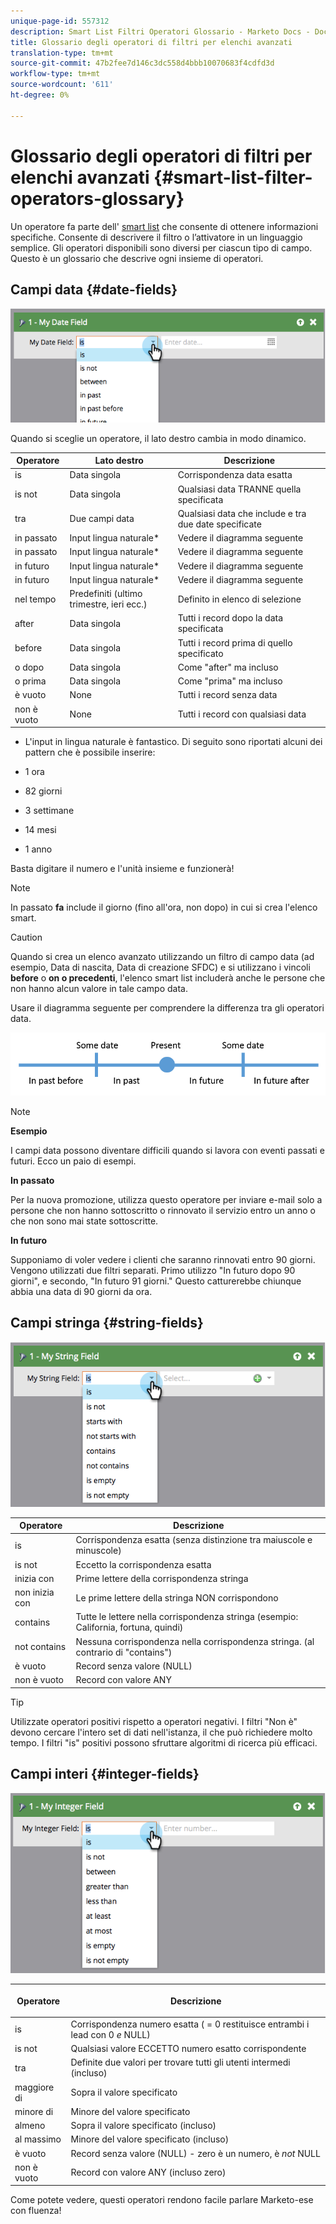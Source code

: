 ```yaml
---
unique-page-id: 557312
description: Smart List Filtri Operatori Glossario - Marketo Docs - Documentazione del prodotto
title: Glossario degli operatori di filtri per elenchi avanzati
translation-type: tm+mt
source-git-commit: 47b2fee7d146c3dc558d4bbb10070683f4cdfd3d
workflow-type: tm+mt
source-wordcount: '611'
ht-degree: 0%

---
```



# Glossario degli operatori di filtri per elenchi avanzati {#smart-list-filter-operators-glossary}

Un operatore fa parte dell&#39; [smart list](http://docs.marketo.com/display/docs/smart+lists+and+static+lists) che consente di ottenere informazioni specifiche. Consente di descrivere il filtro o l’attivatore in un linguaggio semplice. Gli operatori disponibili sono diversi per ciascun tipo di campo.\
Questo è un glossario che descrive ogni insieme di operatori.

## Campi data {#date-fields}

![](assets/image2014-9-10-17-3a15-3a47.png)

Quando si sceglie un operatore, il lato destro cambia in modo dinamico.

| Operatore | Lato destro | Descrizione |
|---|---|---|
| is | Data singola | Corrispondenza data esatta |
| is not | Data singola | Qualsiasi data TRANNE quella specificata |
| tra | Due campi data | Qualsiasi data che include e tra due date specificate |
| in passato | Input lingua naturale* | Vedere il diagramma seguente |
| in passato | Input lingua naturale* | Vedere il diagramma seguente |
| in futuro | Input lingua naturale* | Vedere il diagramma seguente |
| in futuro | Input lingua naturale* | Vedere il diagramma seguente |
| nel tempo | Predefiniti (ultimo trimestre, ieri ecc.) | Definito in elenco di selezione |
| after | Data singola | Tutti i record dopo la data specificata |
| before | Data singola | Tutti i record prima di quello specificato |
| o dopo | Data singola | Come &quot;after&quot; ma incluso |
| o prima | Data singola | Come &quot;prima&quot; ma incluso |
| è vuoto | None | Tutti i record senza data |
| non è vuoto | None | Tutti i record con qualsiasi data |

* L&#39;input in lingua naturale è fantastico. Di seguito sono riportati alcuni dei pattern che è possibile inserire:

* 1 ora
* 82 giorni
* 3 settimane
* 14 mesi
* 1 anno

Basta digitare il numero e l&#39;unità insieme e funzionerà!

>[!NOTE]
>
>In passato **fa** include il giorno (fino all&#39;ora, non dopo) in cui si crea l&#39;elenco smart.

>[!CAUTION]
>
>Quando si crea un elenco avanzato utilizzando un filtro di campo data (ad esempio, Data di nascita, Data di creazione SFDC) e si utilizzano i vincoli **before** o **on o precedenti**, l&#39;elenco smart list includerà anche le persone che non hanno alcun valore in tale campo data.

Usare il diagramma seguente per comprendere la differenza tra gli operatori data.

![](assets/image2014-9-10-17-3a15-3a58.png)

>[!NOTE]
>
>**Esempio**
>
>I campi data possono diventare difficili quando si lavora con eventi passati e futuri. Ecco un paio di esempi.
>
>**In passato**
>
>Per la nuova promozione, utilizza questo operatore per inviare e-mail solo a persone che non hanno sottoscritto o rinnovato il servizio entro un anno o che non sono mai state sottoscritte.
>
>**In futuro**
>
>Supponiamo di voler vedere i clienti che saranno rinnovati entro 90 giorni. Vengono utilizzati due filtri separati. Primo utilizzo &quot;In futuro dopo 90 giorni&quot;, e secondo, &quot;In futuro 91 giorni.&quot; Questo catturerebbe chiunque abbia una data di 90 giorni da ora.

## Campi stringa {#string-fields}

![](assets/image2014-9-10-17-3a16-3a6.png)

| Operatore | Descrizione |
|---|---|
| is | Corrispondenza esatta (senza distinzione tra maiuscole e minuscole) |
| is not | Eccetto la corrispondenza esatta |
| inizia con | Prime lettere della corrispondenza stringa |
| non inizia con | Le prime lettere della stringa NON corrispondono |
| contains | Tutte le lettere nella corrispondenza stringa (esempio: California, fortuna, quindi) |
| not contains | Nessuna corrispondenza nella corrispondenza stringa. (al contrario di &quot;contains&quot;) |
| è vuoto | Record senza valore (NULL) |
| non è vuoto | Record con valore ANY |

>[!TIP]
>
>Utilizzate operatori positivi rispetto a operatori negativi. I filtri &quot;Non è&quot; devono cercare l&#39;intero set di dati nell&#39;istanza, il che può richiedere molto tempo. I filtri &quot;is&quot; positivi possono sfruttare algoritmi di ricerca più efficaci.

## Campi interi {#integer-fields}

![](assets/image2014-9-10-17-3a16-3a14.png)

<table> 
 <thead> 
  <tr> 
   <th colspan="1" rowspan="1">Operatore</th> 
   <th colspan="1" rowspan="1"><p>Descrizione</p></th> 
  </tr> 
 </thead> 
 <tbody> 
  <tr> 
   <td colspan="1" rowspan="1">is</td> 
   <td colspan="1" rowspan="1">Corrispondenza numero esatta ( = 0 restituisce entrambi i lead con 0 <em>e</em> NULL)</td> 
  </tr> 
  <tr> 
   <td colspan="1" rowspan="1">is not</td> 
   <td colspan="1" rowspan="1">Qualsiasi valore ECCETTO numero esatto corrispondente</td> 
  </tr> 
  <tr> 
   <td colspan="1" rowspan="1">tra</td> 
   <td colspan="1" rowspan="1">Definite due valori per trovare tutti gli utenti intermedi (incluso)</td> 
  </tr> 
  <tr> 
   <td colspan="1" rowspan="1">maggiore di</td> 
   <td colspan="1" rowspan="1">Sopra il valore specificato</td> 
  </tr> 
  <tr> 
   <td colspan="1" rowspan="1">minore di</td> 
   <td colspan="1" rowspan="1">Minore del valore specificato</td> 
  </tr> 
  <tr> 
   <td colspan="1" rowspan="1">almeno</td> 
   <td colspan="1" rowspan="1">Sopra il valore specificato (incluso)</td> 
  </tr> 
  <tr> 
   <td colspan="1" rowspan="1">al massimo</td> 
   <td colspan="1" rowspan="1">Minore del valore specificato (incluso)</td> 
  </tr> 
  <tr> 
   <td colspan="1" rowspan="1">è vuoto</td> 
   <td colspan="1" rowspan="1">Record senza valore (NULL) - zero è un numero, è <em>not</em> NULL</td> 
  </tr> 
  <tr> 
   <td colspan="1" rowspan="1">non è vuoto</td> 
   <td colspan="1" rowspan="1">Record con valore ANY (incluso zero)</td> 
  </tr> 
 </tbody> 
</table>

Come potete vedere, questi operatori rendono facile parlare Marketo-ese con fluenza!
